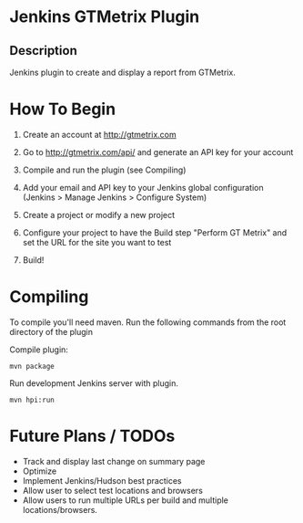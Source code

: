 Jenkins GTMetrix Plugin
=================================

Description
-----------

Jenkins plugin to create and display a report from GTMetrix.


How To Begin
============

1) Create an account at http://gtmetrix.com

2) Go to http://gtmetrix.com/api/ and generate an API key for your account

3) Compile and run the plugin (see Compiling)

4) Add your email and API key to your Jenkins global configuration (Jenkins > Manage Jenkins > Configure System)

4) Create a project or modify a new project

5) Configure your project to have the Build step "Perform GT Metrix" and set the URL for the site you want to test

6) Build!


Compiling
=========

To compile you'll need maven. Run the following commands from the root directory of the plugin

Compile plugin:

```mvn package```

Run development Jenkins server with plugin.

```mvn hpi:run```


Future Plans / TODOs
====================

- Track and display last change on summary page
- Optimize
- Implement Jenkins/Hudson best practices
- Allow user to select test locations and browsers
- Allow users to run multiple URLs per build and multiple locations/browsers.
